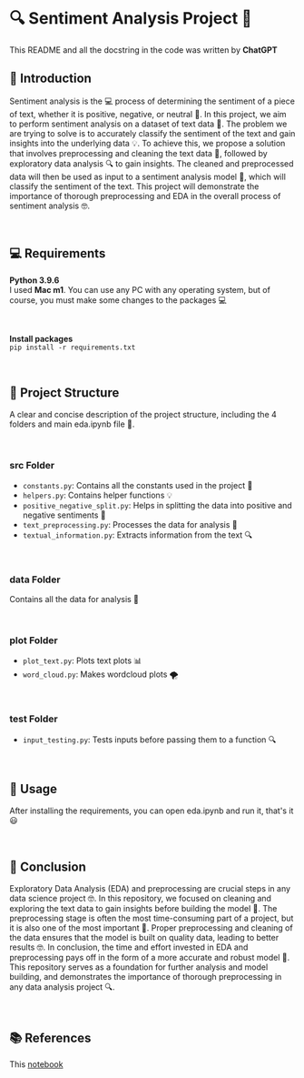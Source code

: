 # 🔍 Sentiment Analysis Project 🤔

This README and all the docstring in the code was written by **ChatGPT**

## 📜 Introduction
Sentiment analysis is the 💻 process of determining the sentiment of a piece of text, whether it is positive, negative, or neutral 🤔. In this project, we aim to perform sentiment analysis on a dataset of text data 💬. The problem we are trying to solve is to accurately classify the sentiment of the text and gain insights into the underlying data 💡. To achieve this, we propose a solution that involves preprocessing and cleaning the text data 🧼, followed by exploratory data analysis 🔍 to gain insights. The cleaned and preprocessed data will then be used as input to a sentiment analysis model 🧠, which will classify the sentiment of the text. This project will demonstrate the importance of thorough preprocessing and EDA in the overall process of sentiment analysis 🤓.

<br>

## 💻 Requirements
**Python 3.9.6**  
I used **Mac m1**. You can use any PC with any operating system, but of course, you must make some changes to the packages 💻  

<br>

**Install packages**  
`pip install -r requirements.txt`

<br>

## 📂 Project Structure
A clear and concise description of the project structure, including the 4 folders and main eda.ipynb file 💾.

<br>

### src Folder
* `constants.py`: Contains all the constants used in the project 🔖
* `helpers.py`: Contains helper functions 💡
* `positive_negative_split.py`: Helps in splitting the data into positive and negative sentiments 🤗
* `text_preprocessing.py`: Processes the data for analysis 🧼
* `textual_information.py`: Extracts information from the text 🔍

<br>

### data Folder
Contains all the data for analysis 💾

<br>

### plot Folder
* `plot_text.py`: Plots text plots 📊
* `word_cloud.py`: Makes wordcloud plots 🌪️

<br>

### test Folder
* `input_testing.py`: Tests inputs before passing them to a function 🔍

<br>

## 🚀 Usage
After installing the requirements, you can open eda.ipynb and run it, that's it 😃

<br>

## 🏁 Conclusion
Exploratory Data Analysis (EDA) and preprocessing are crucial steps in any data science project 🤓. In this repository, we focused on cleaning and exploring the text data to gain insights before building the model 🧠. The preprocessing stage is often the most time-consuming part of a project, but it is also one of the most important 💯. Proper preprocessing and cleaning of the data ensures that the model is built on quality data, leading to better results 🤓. In conclusion, the time and effort invested in EDA and preprocessing pays off in the form of a more accurate and robust model 💪. This repository serves as a foundation for further analysis and model building, and demonstrates the importance of thorough preprocessing in any data analysis project 🔍.

<br>

## 📚 References
This [notebook](https://www.kaggle.com/code/derrelldsouza/imdb-sentiment-analysis-eda-ml-lstm-bert/notebook)